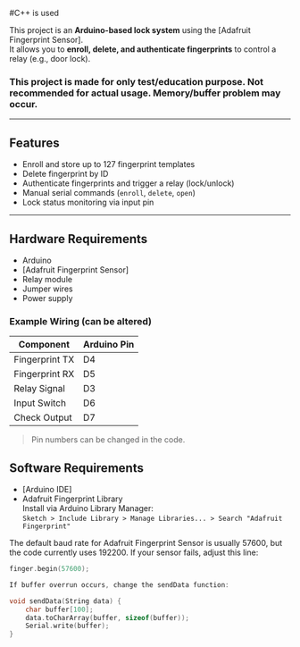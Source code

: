#C++ is used

This project is an **Arduino-based  lock system** using the [Adafruit Fingerprint Sensor].  
It allows you to **enroll, delete, and authenticate fingerprints** to control a relay (e.g., door lock).

### This project is made for only test/education purpose. Not recommended for actual usage. Memory/buffer problem may occur.

---

##  Features
- Enroll and store up to 127 fingerprint templates
- Delete fingerprint by ID
- Authenticate fingerprints and trigger a relay (lock/unlock)
- Manual serial commands (`enroll`, `delete`, `open`)
- Lock status monitoring via input pin

---

##  Hardware Requirements
- Arduino
- [Adafruit Fingerprint Sensor]
- Relay module 
- Jumper wires
- Power supply

### Example Wiring (can be altered)
| Component              | Arduino Pin |
|-------------------------|-------------|
| Fingerprint TX         | D4 |
| Fingerprint RX         | D5 |
| Relay Signal           | D3 |
| Input Switch           | D6 |
| Check Output           | D7 |

>  Pin numbers can be changed in the code.


##  Software Requirements
- [Arduino IDE]
- Adafruit Fingerprint Library  
  Install via Arduino Library Manager:  
  `Sketch > Include Library > Manage Libraries... > Search "Adafruit Fingerprint"`

The default baud rate for Adafruit Fingerprint Sensor is usually 57600,
but the code currently uses 192200. If your sensor fails, adjust this line:
```cpp
finger.begin(57600);

If buffer overrun occurs, change the sendData function:

void sendData(String data) {
    char buffer[100];
    data.toCharArray(buffer, sizeof(buffer));
    Serial.write(buffer);
}

